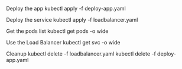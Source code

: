 Deploy the app
    kubectl apply -f deploy-app.yaml

Deploy the service
    kubectl apply -f loadbalancer.yaml

Get the pods list
    kubectl get pods -o wide

Use the Load Balancer
    kubectl get svc -o wide

Cleanup
    kubectl delete -f loadbalancer.yaml
    kubectl delete -f deploy-app.yaml